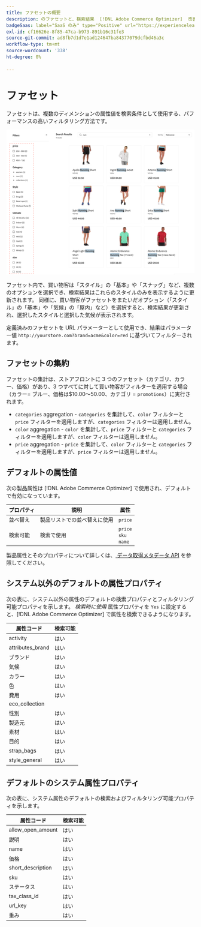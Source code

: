```yaml
---
title: ファセットの概要
description: のファセットと、検索結果  [!DNL Adobe Commerce Optimizer]  改善方法について説明します。
badgeSaas: label="SaaS のみ" type="Positive" url="https://experienceleague.adobe.com/ja/docs/commerce/user-guides/product-solutions" tooltip="Adobe Commerce as a Cloud ServiceおよびAdobe Commerce Optimizer プロジェクトにのみ適用されます（Adobeで管理される SaaS インフラストラクチャ）。"
exl-id: cf16626e-8f85-47ca-b973-891b16c31fe3
source-git-commit: ad8fb7d1d7e1ad124647ba84377079dcfbd46a3c
workflow-type: tm+mt
source-wordcount: '338'
ht-degree: 0%

---
```


# ファセット

ファセットは、複数のディメンションの属性値を検索条件として使用する、パフォーマンスの高いフィルタリング方法です。

![ フィルタリングされた検索結果 ](../../assets/storefront-search-results-run.png)

ファセット内で、買い物客は「スタイル」の「基本」や「スナッグ」など、複数のオプションを選択でき、検索結果はこれらのスタイルのみを表示するように更新されます。 同様に、買い物客がファセットをまたいだオプション（「スタイル」の「基本」や「気候」の「屋内」など）を選択すると、検索結果が更新され、選択したスタイルと選択した気候が表示されます。

定義済みのファセットを URL パラメーターとして使用でき、結果はパラメーター値 `http://yourstore.com?brand=acme&color=red` に基づいてフィルターされます。

## ファセットの集約

ファセットの集計は、ストアフロントに 3 つのファセット（カテゴリ、カラー、価格）があり、3 つすべてに対して買い物客がフィルターを適用する場合（カラー= ブルー、価格は$10.00～50.00、カテゴリ = `promotions`）に実行されます。

- `categories` aggregation - `categories` を集計して、`color` フィルターと `price` フィルターを適用しますが、`categories` フィルターは適用しません。
- `color` aggregation - `color` を集計して、`price` フィルターと `categories` フィルターを適用しますが、`color` フィルターは適用しません。
- `price` aggregation - `price` を集計して、`color` フィルターと `categories` フィルターを適用しますが、`price` フィルターは適用しません。

## デフォルトの属性値

次の製品属性は [!DNL Adobe Commerce Optimizer] で使用され、デフォルトで有効になっています。

| プロパティ | 説明 | 属性 |
|---|---|---|
| 並べ替え | 製品リストでの並べ替えに使用 | `price` |
| 検索可能 | 検索で使用 | `price` <br />`sku`<br />`name` |

製品属性とそのプロパティについて詳しくは、[ データ取得メタデータ API](https://developer.adobe.com/commerce/services/optimizer/data-ingestion/#metadata) を参照してください。

## システム以外のデフォルトの属性プロパティ

次の表に、システム以外の属性のデフォルトの検索プロパティとフィルタリング可能プロパティを示します。 *検索時に使用* 属性プロパティを `Yes` に設定すると、[!DNL Adobe Commerce Optimizer] で属性を検索できるようになります。

| 属性コード | 検索可能 |
|--- |--- |
| activity | はい |
| attributes_brand | はい |
| ブランド | はい |
| 気候 | はい |
| カラー | はい |
| 色 | はい |
| 費用 | はい |
| eco_collection |
| 性別 | はい |
| 製造元 | はい |
| 素材 | はい |
| 目的 | はい |
| strap_bags | はい |
| style_general | はい |

## デフォルトのシステム属性プロパティ

次の表に、システム属性のデフォルトの検索およびフィルタリング可能プロパティを示します。

| 属性コード | 検索可能 |
|--- |--- |
| allow_open_amount | はい |
| 説明 | はい |
| name | はい |
| 価格 | はい |
| short_description | はい |
| sku | はい |
| ステータス | はい |
| tax_class_id | はい |
| url_key | はい |
| 重み | はい |
